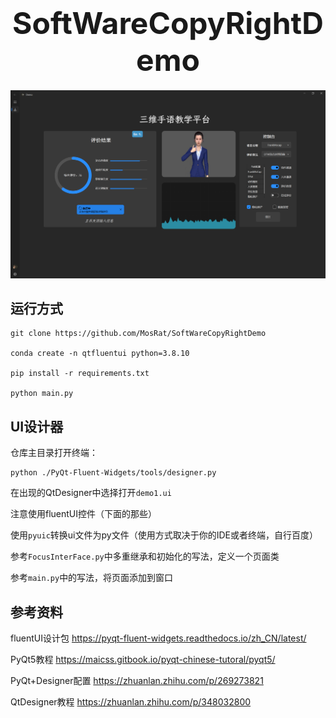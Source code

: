 <h1 align="center" >
  <font size="12">SoftWareCopyRightDemo</font> 
</h1>

![](https://github.com/MosRat/SoftWareCopyRightDemo/blob/master/src/demo/demo.png)

## 运行方式
```shell
git clone https://github.com/MosRat/SoftWareCopyRightDemo

conda create -n qtfluentui python=3.8.10

pip install -r requirements.txt

python main.py
```
## UI设计器
仓库主目录打开终端：

```shell
python ./PyQt-Fluent-Widgets/tools/designer.py
```

在出现的QtDesigner中选择打开`demo1.ui`

注意使用fluentUI控件（下面的那些）

使用`pyuic`转换ui文件为py文件（使用方式取决于你的IDE或者终端，自行百度）

参考`FocusInterFace.py`中多重继承和初始化的写法，定义一个页面类

参考`main.py`中的写法，将页面添加到窗口

## 参考资料

fluentUI设计包  https://pyqt-fluent-widgets.readthedocs.io/zh_CN/latest/

PyQt5教程 https://maicss.gitbook.io/pyqt-chinese-tutoral/pyqt5/

PyQt+Designer配置 https://zhuanlan.zhihu.com/p/269273821

QtDesigner教程 https://zhuanlan.zhihu.com/p/348032800
